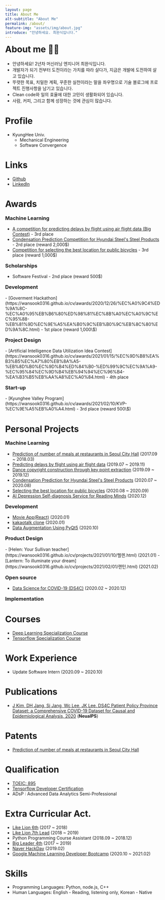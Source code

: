 ```yaml
---
layout: page
title: About Me
alt-subtitle: "About Me"
permalink: /about/
feature-img: "assets/img/about.jpg"
introduce: "안녕하세요. 최완식입니다."
---
```


<h1 style="margin-top:0;">About me 🙋🏻</h1>

- 안녕하세요! 2년차 머신러닝 엔지니어 최완식입니다.
- 개발자가 되기 전부터 도전이라는 가치를 따라 살다가, 지금은 개발에 도전하여 살고 있습니다.
- 뚜렷한 목표, 치밀한 계획, 꾸준한 실천이라는 말을 좌우명으로 기술 블로그에 프로젝트 진행사항을 남기고 있습니다.
- Clean code와 일의 효율에 대한 고민이 생활화되어 있습니다.
- 사람, 커피, 그리고 함께 성장하는 것에 관심이 많습니다.

# Profile

- KyungHee Univ.
  - Mechanical Engineering
  - Software Convergence

# Links

- [Github](<[wansook0316](https://github.com/wansook0316)>)
- [LinkedIn](https://www.linkedin.com/in/wansik-choi-b065881aa/)

<!-- # Research Experience -->

<!-- # Education -->
# Awards

<h3 style="margin-top:16px;">Machine Learning</h3>

- [A competition for predicting delays by flight using air flight data (Big Contest)](https://wansook0316.github.io/cv/awards/2019/12/01/%EB%B9%85%EC%BD%98%ED%85%8C%EC%8A%A4%ED%8A%B8-%ED%93%A8%EC%B3%90%EC%8A%A4%EB%A6%AC%EA%B7%B8-%EC%9E%A5%EB%A0%A4%EC%83%81.html) - 3rd place
- [Condensation Prediction Competition for Hyundai Steel's Steel Products](https://wansook0316.github.io/cv/awards/2020/08/01/%EA%B8%B0%EC%83%81-%EB%B9%85%EB%8D%B0%EC%9D%B4%ED%84%B0-%EB%8C%80%ED%9A%8C-%EB%8D%B0%EC%9D%B4%ED%84%B0%EB%B6%84%EC%84%9D%EB%B6%84%EC%95%BC-%EC%9A%B0%EC%88%98%EC%83%81.html) - 2rd place (reward 2,000\$)
- [Competition for selecting the best location for public bicycles](https://wansook0316.github.io/cv/awards/2020/09/23/2020-%EA%B3%B5%EA%B3%B5%EC%9E%90%EC%A0%84%EA%B1%B0-%EC%8A%A4%ED%85%8C%EC%9D%B4%EC%85%98-%EC%B5%9C%EC%A0%81-%EC%9C%84%EC%B9%98-%EC%84%A0%EC%A0%95.html) - 3rd place (reward 1,000\$)


<h3 style="margin-top:16px;">Scholarships</h3>

- Software Festival - 2nd place (reward 500\$)

<h3 style="margin-top:16px;">Development</h3>
- [Goverment Hackathon](https://wansook0316.github.io/cv/awards/2020/12/26/%EC%A0%9C4%ED%9A%8C-%EC%A0%95%EB%B6%80%ED%98%81%EC%8B%A0%EC%A0%9C%EC%95%88-%EB%81%9D%EC%9E%A5%EA%B0%9C%EB%B0%9C%EB%8C%80%ED%9A%8C.html) - 1st place (reward 1,000\$)

<h3 style="margin-top:16px;">Project Design</h3>
- [Artificial Intelligence Data Utilization Idea Contest](https://wansook0316.github.io/cv/awards/2021/01/15/%EC%9D%B8%EA%B3%B5%EC%A7%80%EB%8A%A5-%EB%8D%B0%EC%9D%B4%ED%84%B0-%ED%99%9C%EC%9A%A9-%EC%95%84%EC%9D%B4%EB%94%94%EC%96%B4-%EA%B3%B5%EB%AA%A8%EC%A0%84.html) - 4th place

<h3 style="margin-top:16px;">Start-up</h3>
- [Kyunghee Valley Program](https://wansook0316.github.io/cv/awards/2021/02/10/KVP-%EC%9E%A5%EB%A0%A4.html) - 3rd place (reward 500\$)


# Personal Projects

<h3 style="margin-top:16px;">Machine Learning</h3>

- [Prediction of number of meals at restaurants in Seoul City Hall](https://wansook0316.github.io/cv/projects/2018/08/01/%EC%84%9C%EC%9A%B8%EC%8B%9C%EC%B2%AD-%EC%8B%9D%EC%88%98%EC%9D%B8%EC%9B%90-%EC%98%88%EC%B8%A1-%ED%94%84%EB%A1%9C%EC%A0%9D%ED%8A%B8.html) (2017.09 ~ 2018.03)
- [Predicting delays by flight using air flight data](https://wansook0316.github.io/cv/projects/2019/11/01/%ED%95%AD%EA%B3%B5-%EC%A7%80%EC%97%B0-%EC%98%88%EC%B8%A1-%ED%94%84%EB%A1%9C%EC%A0%9D%ED%8A%B8.html) (2019.07 ~ 2019.11)
- [Dance copyright construction through key point extraction](https://wansook0316.github.io/cv/projects/2019/12/01/%EC%B6%A4-%EC%A0%80%EC%9E%91%EA%B6%8C-%EC%A0%9C%EC%9E%91-%ED%94%84%EB%A1%9C%EC%A0%9D%ED%8A%B8.html) (2019.09 ~ 2019.12)
- [Condensation Prediction for Hyundai Steel's Steel Products](https://wansook0316.github.io/cv/projects/2020/07/01/%EA%B2%B0%EB%A1%9C-%EB%B0%9C%EC%83%9D-%EC%98%88%EC%B8%A1-%ED%94%84%EB%A1%9C%EC%A0%9D%ED%8A%B8.html) (2020.07 ~ 2020.08)
- [Selecting the best location for public bicycles](https://wansook0316.github.io/cv/projects/2020/09/11/%EA%B3%A0%EC%96%91%EC%8B%9C-%EA%B3%B5%EA%B3%B5%EC%9E%90%EC%A0%84%EA%B1%B0-%EC%B5%9C%EC%A0%81-%EC%9E%85%EC%A7%80-%EC%84%A0%EC%A0%95-%ED%94%84%EB%A1%9C%EC%A0%9D%ED%8A%B8-01-%EC%A0%84%EC%B2%98%EB%A6%AC.html) (2020.08 ~ 2020.09)
- [AI Depression Self-diagnosis Service for Reading Minds](https://wansook0316.github.io/cv/projects/2020/12/21/Mind-detector.html) (2020.12)

<h3 style="margin-top:16px;">Development</h3>

- [Movie App(React)](https://wansook0316.github.io/movie_app_react/) (2020.01)
- [kakaotalk clone](https://wansook0316.github.io/kakaotalkClone/chat.html) (2020.01)
- [Data Augmentation Using PyQt5](https://wansook0316.github.io/cv/projects/2020/10/25/Data-Augmentation-using-pyqt5.html) (2020.10)

<h3 style="margin-top:16px;">Product Design</h3>
- [Helen: Your Sullivan teacher](https://wansook0316.github.io/cv/projects/2021/01/10/헬렌.html) (2021.01)
- [Lantern: To illuminate your dream](https://wansook0316.github.io/cv/projects/2021/02/01/랜턴.html) (2021.02)


<h3 style="margin-top:16px;">Open source</h3>

- [Data Science for COVID-19 (DS4C)](https://wansook0316.github.io/cv/projects/2020/02/01/Data-Science-for-COVID-19(DS4C).html) (2020.02 ~ 2020.12)


<h3 style="margin-top:16px;">Implementation</h3>


# Courses

- [Deep Learning Specialization Course](https://wansook0316.github.io/cv/courses/2020/10/27/Deep_Learning_Specialization_Course.html)
- [Tensorflow Specialization Course](https://wansook0316.github.io/cv/courses/2020/11/26/Tensorflow-Specialization-Course.html)

# Work Experience

- Update  Software Intern (2020.09 ~ 2020.10)


# Publications
- [J Kim, DH Jang, Sj Jang, Wc Lee, JK Lee. DS4C Patient Policy Province Dataset: a Comprehensive COVID-19 Dataset for Causal and Epidemiological Analysis, 2020](https://wansook0316.github.io/cv/publications/2020/12/15/DS4C-NeuralPS-COVID19-policy-dataset.html) (**NeualPS**)

# Patents
- [Prediction of number of meals at restaurants in Seoul City Hall](https://wansook0316.github.io/cv/patents/2020/12/02/식수-인원-예측-서버-동작-특허.html)


# Qualification
- [TOEIC: 895](https://wansook0316.github.io/cv/qualification/2020/08/16/TOEIC.html)
- [Tensorflow Developer Certification](https://wansook0316.github.io/cv/qualification/2020/12/05/Tensorflow-Developer-Certification.html)
- ADsP : Advanced Data Analytics Semi-Professional
# Extra Curricular Act.

- [Like Lion 6th](https://likelion.net/) (2017 ~ 2018)
- [Like Lion 7th Lead](https://likelion.net/) (2018 ~ 2019)
- Python Programming Course Assistant (2018.09 ~ 2018.12)
- [Big Leader 4th](http://bigleader.net/) (2017 ~ 2019)
- [Naver HackDay](https://d2.naver.com/news/4972264) (2019.02)
- [Google Machine Learning Developer Bootcamp](https://developers-kr.googleblog.com/2020/09/mlbootcamp_11.html) (2020.10 ~ 2021.02)

# Skills

- Programming Languages: Python, node.js, C++
- Human Languages: English - Reading, listening only, Korean - Native
